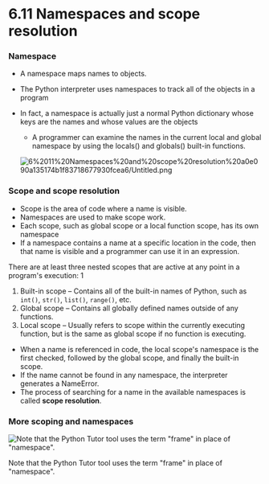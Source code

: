 # 6.11 Namespaces and scope resolution

### Namespace

- A namespace maps names to objects.
- The Python interpreter uses namespaces to track all of the objects in a program
- In fact, a namespace is actually just a normal Python dictionary whose keys are the names and whose values are the objects
    - A programmer can examine the names in the current local and global namespace by using the locals() and globals() built-in functions.
    
    ![6%2011%20Namespaces%20and%20scope%20resolution%20a0e090a135174b1f83718677930fcea6/Untitled.png](6%2011%20Namespaces%20and%20scope%20resolution%20a0e090a135174b1f83718677930fcea6/Untitled.png)
    

### Scope and scope resolution

- Scope is the area of code where a name is visible.
- Namespaces are used to make scope work.
- Each scope, such as global scope or a local function scope, has its own namespace
- If a namespace contains a name at a specific location in the code, then that name is visible and a programmer can use it in an expression.

There are at least three nested scopes that are active at any point in a program's execution: 1

1. Built-in scope – Contains all of the built-in names of Python, such as `int()`, `str()`, `list()`, `range()`, etc.
2. Global scope – Contains all globally defined names outside of any functions.
3. Local scope – Usually refers to scope within the currently
executing function, but is the same as global scope if no function is
executing.
- When a name is referenced in code, the local scope's namespace is the first checked, followed by the global scope, and finally the built-in scope.
- If the name cannot be found in any namespace, the interpreter generates a NameError.
- The process of searching for a name in the available namespaces is called **scope resolution**.

### More scoping and namespaces

![Note that the Python Tutor tool uses the term "frame" in place of "namespace".](6%2011%20Namespaces%20and%20scope%20resolution%20a0e090a135174b1f83718677930fcea6/Untitled%201.png)

Note that the Python Tutor tool uses the term "frame" in place of "namespace".